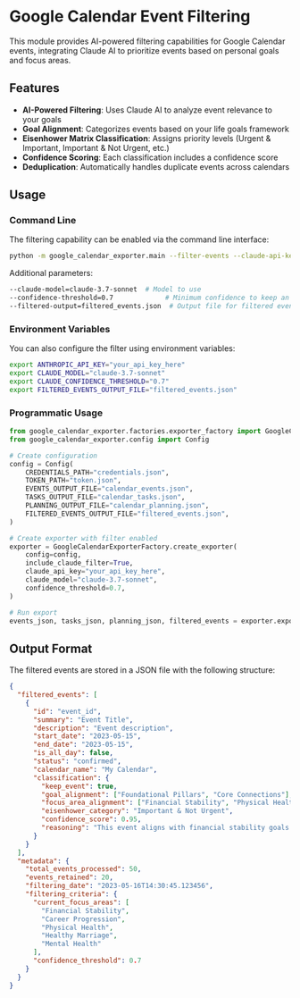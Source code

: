 # Google Calendar Event Filtering

This module provides AI-powered filtering capabilities for Google Calendar events, integrating Claude AI to prioritize events based on personal goals and focus areas.

## Features

- **AI-Powered Filtering**: Uses Claude AI to analyze event relevance to your goals
- **Goal Alignment**: Categorizes events based on your life goals framework
- **Eisenhower Matrix Classification**: Assigns priority levels (Urgent & Important, Important & Not Urgent, etc.)
- **Confidence Scoring**: Each classification includes a confidence score
- **Deduplication**: Automatically handles duplicate events across calendars

## Usage

### Command Line

The filtering capability can be enabled via the command line interface:

```bash
python -m google_calendar_exporter.main --filter-events --claude-api-key=YOUR_API_KEY
```

Additional parameters:

```bash
--claude-model=claude-3.7-sonnet  # Model to use
--confidence-threshold=0.7             # Minimum confidence to keep an event (0.0-1.0)
--filtered-output=filtered_events.json  # Output file for filtered events
```

### Environment Variables

You can also configure the filter using environment variables:

```bash
export ANTHROPIC_API_KEY="your_api_key_here"
export CLAUDE_MODEL="claude-3.7-sonnet"
export CLAUDE_CONFIDENCE_THRESHOLD="0.7"
export FILTERED_EVENTS_OUTPUT_FILE="filtered_events.json"
```

### Programmatic Usage

```python
from google_calendar_exporter.factories.exporter_factory import GoogleCalendarExporterFactory
from google_calendar_exporter.config import Config

# Create configuration
config = Config(
    CREDENTIALS_PATH="credentials.json",
    TOKEN_PATH="token.json",
    EVENTS_OUTPUT_FILE="calendar_events.json",
    TASKS_OUTPUT_FILE="calendar_tasks.json",
    PLANNING_OUTPUT_FILE="calendar_planning.json",
    FILTERED_EVENTS_OUTPUT_FILE="filtered_events.json",
)

# Create exporter with filter enabled
exporter = GoogleCalendarExporterFactory.create_exporter(
    config=config,
    include_claude_filter=True,
    claude_api_key="your_api_key_here",
    claude_model="claude-3.7-sonnet",
    confidence_threshold=0.7,
)

# Run export
events_json, tasks_json, planning_json, filtered_events = exporter.export_data()
```

## Output Format

The filtered events are stored in a JSON file with the following structure:

```json
{
  "filtered_events": [
    {
      "id": "event_id",
      "summary": "Event Title",
      "description": "Event description",
      "start_date": "2023-05-15",
      "end_date": "2023-05-15",
      "is_all_day": false,
      "status": "confirmed",
      "calendar_name": "My Calendar",
      "classification": {
        "keep_event": true,
        "goal_alignment": ["Foundational Pillars", "Core Connections"],
        "focus_area_alignment": ["Financial Stability", "Physical Health"],
        "eisenhower_category": "Important & Not Urgent",
        "confidence_score": 0.95,
        "reasoning": "This event aligns with financial stability goals..."
      }
    }
  ],
  "metadata": {
    "total_events_processed": 50,
    "events_retained": 20,
    "filtering_date": "2023-05-16T14:30:45.123456",
    "filtering_criteria": {
      "current_focus_areas": [
        "Financial Stability",
        "Career Progression",
        "Physical Health",
        "Healthy Marriage",
        "Mental Health"
      ],
      "confidence_threshold": 0.7
    }
  }
}
``` 
